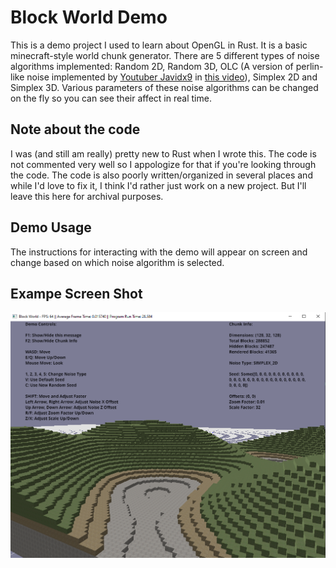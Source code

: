 # Block World Demo
This is a demo project I used to learn about OpenGL in Rust. It is a basic minecraft-style world chunk generator. There are 5 different types of noise algorithms implemented: Random 2D, Random 3D, OLC (A version of perlin-like noise implemented by [Youtuber Javidx9](https://www.youtube.com/javidx9) in [this video](https://www.youtube.com/watch?v=6-0UaeJBumA)), Simplex 2D and Simplex 3D. Various parameters of these noise algorithms can be changed on the fly so you can see their affect in real time.

## Note about the code
I was (and still am really) pretty new to Rust when I wrote this. The code is not commented very well so I appologize for that if you're looking through the code. The code is also poorly written/organized in several places and while I'd love to fix it, I think I'd rather just work on a new project. But I'll leave this here for archival purposes.

## Demo Usage
The instructions for interacting with the demo will appear on screen and change based on which noise algorithm is selected.

## Exampe Screen Shot
![demo_screen](https://raw.githubusercontent.com/joeyrp/block_world/master/assets/block_world_scrn1.PNG)